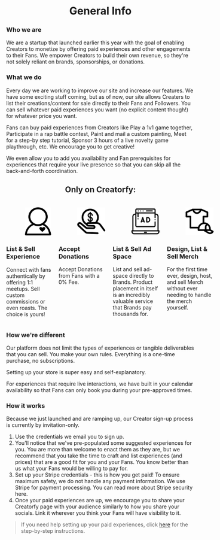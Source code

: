 # <center>General Info</center>

### **Who we are**
We are a startup that launched earlier this year with the goal of enabling Creators to monetize by offering paid experiences and other engagements to their Fans.
We empower Creators to build their own revenue, so they're not solely reliant on brands, sponsorships, or donations. 

### **What we do**
Every day we are working to improve our site and increase our features. We have some exciting stuff coming, but as of now, our site allows Creaters to list their creations/content for sale directly to their Fans and Followers. You can sell whatever paid experiences you want (no explicit content though!) for whatever price you want.  

Fans can buy paid experiences from Creators like Play a 1v1 game together, Participate in a rap battle contest, Paint and mail a custom painting, Meet for a step-by step tutorial, Sponsor 3 hours of a live novelty game playthrough, etc. We encourage you to get creative!  

We even allow you to add you availability and Fan prerequisites for experiences that require your live presence so that you can skip all the back-and-forth coordination. 

## <center>Only on Creatorfy:</center>  

<br>
<div style="display: grid; grid-template-columns: repeat(4, 1fr); column-gap: 20px;">
  <div>
    <img src="assets/follower.png" alt="List & Sell Experience" style="max-width: 70px; margin-left: 50px;">
    <h3>List & Sell Experience</h3>
    <p>Connect with fans
       authentically by offering
       1:1 meetups. Sell custom
       commissions or even
       roasts. The choice is
       yours!</p>
  </div>
  <div>
    <img src="assets/donation.png" alt="Accept Donations" style="max-width: 75px; margin-left: 50px;">
    <h3>Accept Donations</h3>
    <p>Accept Donations from
       Fans with a 0% Fee.</p>
  </div>
  <div>
    <img src="assets/ad.png" alt="List & Sell Ad Space" style="max-width: 75px; margin-left: 50px;">
    <h3>List & Sell Ad Space</h3>
    <p>List and sell ad-space
       directly to Brands.
       Product placement in
       itself is an incredibly
       valuable service that
       Brands pay thousands
       for.</p>
  </div>
  <div>
    <img src="assets/merch.png" alt="Design, List & Sell Merch" style="max-width: 75px; margin-left: 50px;">
    <h3>Design, List & Sell Merch</h3>
    <p>For the first time ever,
       design, host, and sell
       Merch without ever
       needing to handle the
       merch yourself.</p>
  </div>
</div>

### **How we're different**
Our platform does not limit the types of experiences or tangible deliverables that you can sell. You make your own rules. Everything is a one-time purchase, no subscriptions.  

Setting up your store is super easy and self-explanatory. 

For experiences that require live interactions, we have built in your calendar availability so that Fans can only book you during your pre-approved times.

### **How it works**
Because we just launched and are ramping up, our Creator sign-up process is currently by invitation-only. 

1. Use the credentials we email you to sign up. 
2. You'll notice that we've pre-populated some suggested experiences for you. You are more than welcome to enact them as they are, but we recommend that you take the time to craft and list experiences (and prices) that are a good fit for you and your Fans. You know better than us what your Fans would be willing to pay for.
3. Set up your Stripe credentials - this is how you get paid! To ensure maximum safety, we do not handle any payment information. We use Stripe for payment processing. You can read more about Stripe security here. 
4. Once your paid experiences are up, we encourage you to share your Creatorfy page with your audience similarly to how you share your socials. Link it wherever you think your Fans will have visibility to it.

>If you need help setting up your paid experiences, click [here](ExperienceGuide.md) for the step-by-step instructions. 
